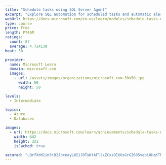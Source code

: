 ```yaml
---
title: "Schedule tasks using SQL Server Agent"
excerpt: "Explore SQL automation for scheduled tasks and automatic alerts for SQL Server and Managed Instance. Configure extended event sessions for tracing activities."
webUrl: https://docs.microsoft.com/en-us/learn/modules/schedule-tasks-using-sql-server-agent/
type: course
price: Free
length: PT46M
ratings:
  count: 87
  average: 4.724138
heat: 50

provider:
  name: Microsoft Learn
  domain: microsoft.com
  images:
    - url: /assets/images/organizations/microsoft.com-50x50.jpg
      width: 50
      height: 50

levels:
  - Intermediate

topics:
  - Azure
  - Databases

images:
  - url: https://docs.microsoft.com/learn/achievements/schedule-tasks-using-sql-server-agent-social.png
    width: 642
    height: 321
    isCached: true

secured: "LQrfXdd1in3cB2JbceayLUIiJ0TyKtAFllxZCxsOIUOsGrGI685vebiOHqKTk5AZ5DgCxkUiYX7I7KVl4t0qO7+hfFbxPFSN3gLKbWAmtDrROUIxY8kvTW7UGNr+Ab1jn4+CpgIVVBcznyacGM0MywOPHa34g6sxIjJudSc28YHojcBdCBUJv6tKpGPFf54qxgL/3dNa54rVtPsDBLjx2LbjqaRtM8aZo59GdDDas2Y3KLkgMweD0EM4LsH3jYPfERukdvw42MzaW5ekFsR+Q1y4GEgAq3/r9fMFbH3KkSHXKO4AnpqM3lZhhjbAbFx9iM3VqnA93jL3uOKr9Po8/IrA6gU6TIh3RqTjnSHUl6x4+lelPgml/HGtGg2Xv+41LVpFhysC8Yln6qRfl7h3FtiP6BeHdCIGxvL5worRtks=;KUDD+GGBRucAECfp55cDuQ=="
---
```



